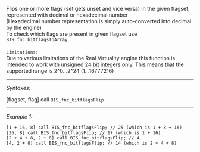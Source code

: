 Flips one or more flags (set gets unset and vice versa) in the given flagset, represented with decimal or hexadecimal number<br>
(Hexadecimal number representation is simply auto-converted into decimal by the engine)<br>
To check which flags are present in given flagset use `BIS_fnc_bitflagsToArray`<br><br>
`Limitations`:<br>
Due to various limitations of the Real Virtuality engine this function is 
intended to work with unsigned 24 bit integers only. This means that the 
supported range is 2^0...2^24 (1...16777216)


---
*Syntaxes:*

[flagset, flag] call `BIS_fnc_bitflagsFlip`

---
*Example 1:*

```sqf
[1 + 16, 8] call BIS_fnc_bitflagsFlip; // 25 (which is 1 + 8 + 16)
[25, 8] call BIS_fnc_bitflagsFlip; // 17 (which is 1 + 16)
[2 + 4 + 8, 2 + 8] call BIS_fnc_bitflagsFlip; // 4
[4, 2 + 8] call BIS_fnc_bitflagsFlip; // 14 (which is 2 + 4 + 8)
```